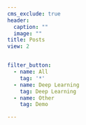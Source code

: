 ```yaml
---
cms_exclude: true
header:
  caption: ""
  image: ""
title: Posts
view: 2


filter_button:
  - name: All
    tag: '*'
  - name: Deep Learning
    tag: Deep Learning
  - name: Other
    tag: Demo

---
```

